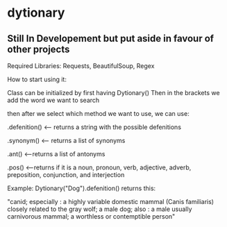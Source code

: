 # dytionary

Still In Developement but put aside in favour of other projects
---------------------------------------------------------------

Required Libraries:
Requests, BeautifulSoup, Regex

How to start using it:

Class can be initialized by first having
Dytionary()
Then in the brackets we add the word we want to search

then after we select which method we want to use, we can use:

.defenition() <-- returns a string with the possible defenitions

.synonym() <-- returns a list of synonyms

.ant() <--returns a list of antonyms

.pos()  <--returns if it is a noun, pronoun, verb, adjective, adverb, preposition, conjunction, and interjection

Example:
Dytionary("Dog").defenition() returns this:

"canid; especially : a highly variable domestic mammal (Canis familiaris) closely related to the gray wolf; a male dog; also : a male usually carnivorous mammal; a worthless or contemptible person"
